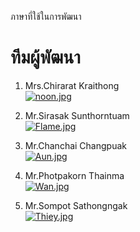 ภาษาที่ใช้ในการพัฒนา

# ทีมผู้พัฒนา

  1. Mrs.Chirarat  Kraithong <br/>
  [![noon.jpg](https://i.postimg.cc/rmf42Tjj/noon.jpg)](https://postimg.cc/Pp8J1BBv) <br/>

  2. Mr.Sirasak  Sunthorntuam <br/>
  [![Flame.jpg](https://i.postimg.cc/6pCG5nzy/Flame.jpg)](https://postimg.cc/HrsL6Jqg) <br/>

  3. Mr.Chanchai Changpuak <br/>
  [![Aun.jpg](https://i.postimg.cc/W4brWt6z/Aun.jpg)](https://postimg.cc/tswY7qcG) <br/>

  4. Mr.Photpakorn  Thainma <br/>
  [![Wan.jpg](https://i.postimg.cc/rFNKBMpr/Wan.jpg)](https://postimg.cc/PPNXZGYX) <br/>

  5. Mr.Sompot Sathongngak <br/>
 [![Thiey.jpg](https://i.postimg.cc/t4gC86fK/Thiey.jpg)](https://postimg.cc/ykwHZD7j) <br/>